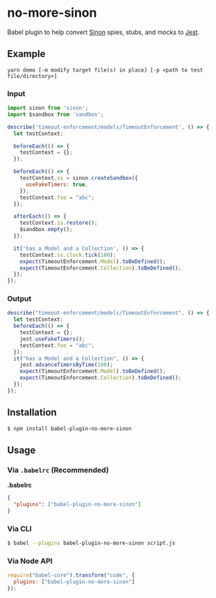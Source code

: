 # no-more-sinon

Babel plugin to help convert [Sinon](https://sinonjs.org/) spies, stubs, and mocks to [Jest](https://jestjs.io/).

## Example

```
yarn demo [-m modify target file(s) in place] [-p <path to test file/directory>]
```

### Input

```js
import sinon from 'sinon';
import $sandbox from 'sandbox';

describe('timeout-enforcement/models/TimeoutEnforcement', () => {
  let testContext;

  beforeEach(() => {
    testContext = {};
  });

  beforeEach(() => {
    testContext.ss = sinon.createSandbox({
      useFakeTimers: true,
    });
    testContext.foo = "abc";
  });

  afterEach(() => {
    testContext.ss.restore();
    $sandbox.empty();
  });

  it('has a Model and a Collection', () => {
    testContext.ss.clock.tick(100);
    expect(TimeoutEnforcement.Model).toBeDefined();
    expect(TimeoutEnforcement.Collection).toBeDefined();
  });
});
```

### Output

```js
describe("timeout-enforcement/models/TimeoutEnforcement", () => {
  let testContext;
  beforeEach(() => {
    testContext = {};
    jest.useFakeTimers();
    testContext.foo = "abc";
  });
  it("has a Model and a Collection", () => {
    jest.advanceTimersByTime(100);
    expect(TimeoutEnforcement.Model).toBeDefined();
    expect(TimeoutEnforcement.Collection).toBeDefined();
  });
});
```

## Installation

```sh
$ npm install babel-plugin-no-more-sinon
```

## Usage

### Via `.babelrc` (Recommended)

**.babelrc**

```json
{
  "plugins": ["babel-plugin-no-more-sinon"]
}
```

### Via CLI

```sh
$ babel --plugins babel-plugin-no-more-sinon script.js
```

### Via Node API

```javascript
require("babel-core").transform("code", {
  plugins: ["babel-plugin-no-more-sinon"]
});
```
